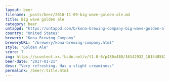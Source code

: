 ```yaml
---
layout: beer
filename: _posts/beer/2016-11-09-big-wave-golden-ale.md
title: Big wave golden ale
category: beer
untappd: "https://untappd.com/b/kona-brewing-company-big-wave-golden-ale/9657"
country: "United States"
brewery: "Kona Brewing Company"
breweryURL: "/brewery/kona-brewing-company.html"
style: "Golden Ale"
score: 7
img: https://scontent.xx.fbcdn.net/v/t1.0-0/p480x480/16142932_10154858213933745_1116010504942046413_n.jpg?oh=701e5f4c342fd89a94bc2cf44ccd0a15&oe=5965EF84
beer-date: "2017-01-21"
desc: "Very refreshing. Has a slight creaminess"
permalink: /beer/:title.html
---
```

